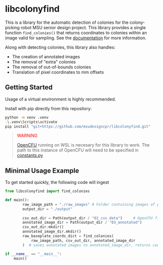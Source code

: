 # libcolonyfind

This is a library for the automatic detection of colonies for the colony-picking robot 
MSU senior design project. This library provides a single function `find_colonies()` that 
returns coordinates to colonies within an image valid for sampling.
See the [documentation][apidocs] for more information. 

Along with detecting colonies, this library also handles:
 - The creation of annotated images
 - The removal of "extra" colonies
 - The removal of out-of-bounds colonies
 - Translation of pixel coordinates to mm offsets

[apidocs]: https://msudesigncpr.github.io/libcolonyfind/libcolonyfind/colony_finder.html

## Getting Started

Usage of a virtual environment is highly recommended.

Install with pip directly from this repository:

```sh
python -m venv .venv
.\.venv\Scripts\activate 
pip install "git+https://github.com/msudesigncpr/libcolonyfind.git"
```

> <font color="red">WARNING</font>
>
> [OpenCFU](https://github.com/msudesigncpr/OpenCFU/tree/master) running on WSL is necesary for this library to work.
> The path to this instance of OpenCFU will need to be specified in
> [constants.py](https://github.com/msudesigncpr/libcolonyfind/blob/5507e8dfbcfe86470950627f8870ba7f2ad7b9e1/src/libcolonyfind/constants.py#L31-L34)


## Minimal Usage Example

To get started quickly, the following code will ingest 

```python
from libcolonyfind import find_colonies

def main():
        raw_image_path = "./raw_images" # Folder containing images of petri dishes
        output_dir = "./output"      
        
        csv_out_dir = Path(output_dir / "02_csv_data")     # OpenCFU finds colonies within images, those coords are placed here
        annotated_image_dir = Path(output_dir / "03_annotated") 
        csv_out_dir.mkdir()
        annotated_image_dir.mkdir()
        raw_baseplate_coords_dict = find_colonies(
            raw_image_path, csv_out_dir, annotated_image_dir
        )  # saves annotated images to annotated_image_dir, returns coords to colonies (api docs for coord system info)

if __name__ == "__main__":
    main()
```
